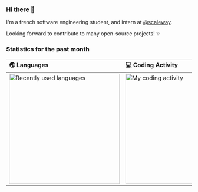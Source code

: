 ### Hi there 👋

I'm a french software engineering student, and intern at [@scaleway](https://github.com/scaleway). 

Looking forward to contribute to many open-source projects! ✨

### Statistics for the past month

| 🌏 Languages | 💻 Coding Activity |
| :---------- | :------ |
| <a href="https://wakatime.com/@angristan"><img src="https://wakatime.com/share/@angristan/6dda82e4-1672-4698-9fed-78adb85e9e0a.svg" alt="Recently used languages" height="300px"></a> | <a href="https://wakatime.com/@angristan"><img src="https://wakatime.com/share/@angristan/001bf394-1f93-4d2e-a7ef-9a2784b22935.svg" alt="My coding activity" height="300px"></a> |

<!--
**angristan/angristan** is a ✨ _special_ ✨ repository because its `README.md` (this file) appears on your GitHub profile.

Here are some ideas to get you started:

- 🔭 I’m currently working on ...
- 🌱 I’m currently learning ...
- 👯 I’m looking to collaborate on ...
- 🤔 I’m looking for help with ...
- 💬 Ask me about ...
- 📫 How to reach me: ...
- 😄 Pronouns: ...
- ⚡ Fun fact: ...
-->
